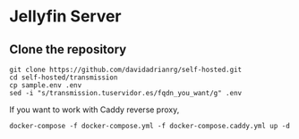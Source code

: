 # Jellyfin Server

## Clone the repository

```
git clone https://github.com/davidadrianrg/self-hosted.git
cd self-hosted/transmission
cp sample.env .env
sed -i "s/transmission.tuservidor.es/fqdn_you_want/g" .env
```

If you want to work with Caddy reverse proxy,

```
docker-compose -f docker-compose.yml -f docker-compose.caddy.yml up -d
```
